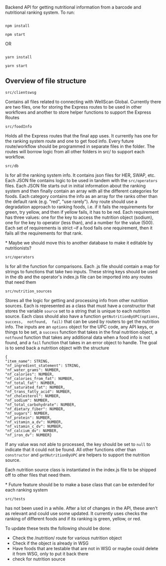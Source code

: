 Backend API for getting nutritional information from a barcode and nutritional ranking system. To run:

```

npm install

npm start

```

OR

```

yarn install

yarn start

```

## Overview of file structure
```
src/clientswsg
```
Contains all files related to connecting with WellScan Global. Currently there are two files, one for storing the Express routes to be used in other workflows and another to store helper functions to support the Express Routes

```
src/foodInfo
```
Holds all the Express routes that the final app uses. It currently has one for the ranking system route and one to get food info. Every future route/workflow should be programmed in separate files in the folder. 
The routes will borrow logic from all other folders in src/ to support each workflow.

```
src/db
```
Is for all the ranking system info. It contains json files for HER, SWAP, etc. Each JSON file contains logic to be used in tandem with the `src/operators` files. Each JSON file starts out in initial information about the ranking system and then finally contain an array with all the different categories for foods. Each category contains the info as an array for the ranks other than the default rank (e.g. "red", "use rarely"). Any route should use a degradation approach to ranking foods, i.e. if it fails the requirements for green, try yellow, and then if yellow fails, it has to be red. Each requirement has three values: one for the key to access the nutrition object (sodium), one for the key to operator (less than), and a number for the value (500). Each set of requirements is strict –if a food fails one requirement, then it fails all the requirements for that rank. 

\* Maybe we should move this to another database to make it editable by nutritionists?

```
src/operators
```
Is for all the function for comparisons. Each .js file should contain a map for strings to functions that take two inputs. These string keys should be used in the db and the operator's index.js file can be imported into any routes that need them
```
src/nutrition_sources
```
Stores all the logic for getting and processing info from other nutrition sources. Each is represented as a class that must have a constructor that stores the variable `source` set to a string that is unique to each nutrition source. Each class should also have a function `getNutritionByUPC(options,  success,  notfound,  fail)` that can be used by routers to get the nutrition info. The inputs are an `options` object for the UPC code, any API keys, or things to be set, a `success` function that takes in the final nutrition object, a `notfound` function that takes any additional data when a food info is not found, and a `fail` function that takes in an error object to handle. The goal is to send back a nutrition object with the structure

```
{
"item_name": STRING,
"nf_ingredient_statement": STRING,
"nf_water_grams": NUMBER,
"nf_calories": NUMBER,
"nf_calories_from_fat": NUMBER,
"nf_total_fat": NUMBER,
"nf_saturated_fat": NUMBER,
"nf_trans_fatty_acid": NUMBER,
"nf_cholesterol": NUMBER,
"nf_sodium": NUMBER,
"nf_total_carbohydrate": NUMBER,
"nf_dietary_fiber": NUMBER,
"nf_sugars": NUMBER,
"nf_protein": NUMBER,
"nf_vitamin_a_dv": NUMBER,
"nf_vitamin_c_dv": NUMBER,
"nf_calcium_dv": NUMBER,
"nf_iron_dv": NUMBER}
```
If any value was not able to processed, the key should be set to `null` to indicate that it could not be found. All other functions other than `constructor` and `getNutritionByUPC` are helpers to support the nutrition source.

Each nutrition source class is instantiated in the index.js file to be shipped off to other files that need them. 

\* Future feature should be to make a base class that can be extended for each ranking system

```
src/tests
```
has not been used in a while. After a lot of changes in the API, these aren't as relevant and could use  some updated. It currently uses checks the ranking of different foods and if its ranking is green, yellow, or red.

To update these tests the following should be done:

 - Check the /nutrition/ route for various nutrition object
 - Check if the object is already in WSG
 - Have foods that are testable that are not in WSG or maybe could delete it from WSG, only to put it back there
 - check for nutrition source
